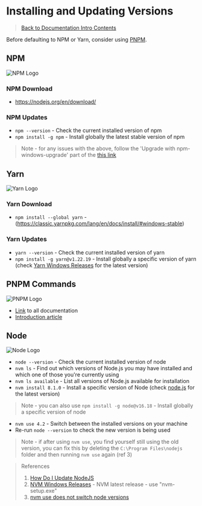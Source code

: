 # Installing and Updating Versions

> [Back to Documentation Intro Contents](../DocumentationIntro.md)

Before defaulting to NPM or Yarn, consider using <a href="https://pnpm.io/" target="_blank">PNPM</a>.

## NPM

![NPM Logo](https://i.imgur.com/ufPLPqy.png)

### NPM Download

- <a href="https://nodejs.org/en/download/" target="_blank">https://nodejs.org/en/download/</a>

### NPM Updates

- `npm --version` - Check the current installed version of npm
- `npm install -g npm` - Install globally the latest stable version of npm

> Note - for any issues with the above, follow the 'Upgrade with npm-windows-upgrade' part of the <a href="https://stackoverflow.com/a/31520672" target="_blank">this link</a>

## Yarn

![Yarn Logo](https://i.imgur.com/IXZDNL8.png)

### Yarn Download

- `npm install --global yarn` - (<a href="https://classic.yarnpkg.com/lang/en/docs/install/#windows-stable" target="_blank">https://classic.yarnpkg.com/lang/en/docs/install/#windows-stable</a>)

### Yarn Updates

- `yarn --version` - Check the current installed version of yarn
- `npm install -g yarn@v1.22.19` - Install globally a specific version of yarn (check <a href="https://classic.yarnpkg.com/lang/en/docs/install/#windows-stable" target="_blank">Yarn Windows Releases</a> for the latest version)

## PNPM Commands

![PNPM Logo](https://i.imgur.com/1YKlWVX.png)

- <a href="https://pnpm.io/" target="_blank">Link</a> to all documentation
- <a href="https://javascript.plainenglish.io/what-is-pnpm-why-you-should-try-it-as-a-frontend-developer-8dc3853c1ba1" target="_blank">Introduction article</a>

## Node

![Node Logo](https://i.imgur.com/EvX1vFR.png)

- `node --version` - Check the current installed version of node
- `nvm ls` - Find out which versions of Node.js you may have installed and which one of those you're currently using
- `nvm ls available` - List all versions of Node.js available for installation
- `nvm install 8.1.0` - Install a specific version of Node (check <a href="https://nodejs.org/en/" target="_blank">node.js</a> for the latest version)

> Note - you can also use `npm install -g node@v16.18` - Install globally a specific version of node

- `nvm use 4.2` - Switch between the installed versions on your machine
- Re-run `node --version` to check the new version is being used

> Note - if after using `nvm use`, you find yourself still using the old version, you can fix this by deleting the `C:\Program Files\nodejs` folder and then running `nvm use` again (ref 3)

> References
>
> 1. <a href="https://stackoverflow.com/questions/8191459/how-do-i-update-node-js" target="_blank">How Do I Update NodeJS</a>
> 2. <a href="https://github.com/coreybutler/nvm-windows/releases" target="_blank">NVM Windows Releases</a> - NVM latest release - use "nvm-setup.exe"
> 3. <a href="https://stackoverflow.com/a/55131758" target="_blank">nvm use does not switch node versions</a>
